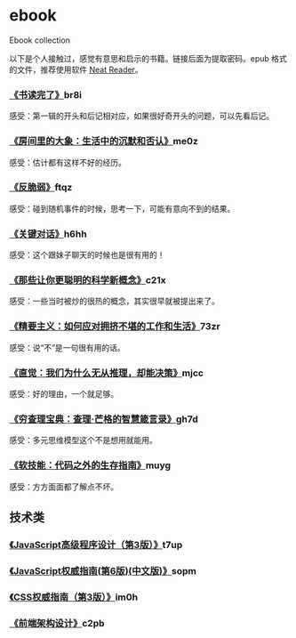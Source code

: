 # ebook
Ebook collection

以下是个人接触过，感觉有意思和启示的书籍。链接后面为提取密码。epub 格式的文件，推荐使用软件 [Neat Reader](https://www.neat-reader.cn/)。

### [《书读完了》](https://pan.baidu.com/s/17HszppCH5RA8XT201PFqlg)br8i
感受：第一辑的开头和后记相对应，如果很好奇开头的问题，可以先看后记。

### [《房间里的大象：生活中的沉默和否认》](https://pan.baidu.com/s/1oIdBH1ciWoHqeUl1qLtVeA)me0z
感受：估计都有这样不好的经历。

### [《反脆弱》](https://pan.baidu.com/s/1p7cfRyHuW6-KqIYiq49QVA)ftqz
感受：碰到随机事件的时候，思考一下，可能有意向不到的结果。

### [《关键对话》](https://pan.baidu.com/s/1KHMhHY9rMkv7bvg-P4goIA)h6hh
感受：这个跟妹子聊天的时候也是很有用的！

### [《那些让你更聪明的科学新概念》](https://pan.baidu.com/s/1rSldmVY8-si3qcC5eW4YnQ)c21x
感受：一些当时被炒的很热的概念，其实很早就被提出来了。

### [《精要主义：如何应对拥挤不堪的工作和生活》](https://pan.baidu.com/s/1KzL-dyLp-4LseQPgeWTb0Q)73zr
感受：说“不”是一句很有用的话。

### [《直觉：我们为什么无从推理，却能决策》](https://pan.baidu.com/s/160AjnmuPmbPgzUZbsy_idw)mjcc
感受：好的理由，一个就足够。

### [《穷查理宝典：查理·芒格的智慧箴言录》](https://pan.baidu.com/s/1mO8i5b73R-CZdC6gPbuo0Q)gh7d
感受：多元思维模型这个不是想用就能用。

### [《软技能：代码之外的生存指南》](https://pan.baidu.com/s/1Gf6GKoYovhhc49gSMeTT6w)muyg
感受：方方面面都了解点不坏。

## 技术类
### [《JavaScript高级程序设计（第3版）》](https://pan.baidu.com/s/1cOim1y2IePyW5YlGqNOfVw)t7up

### [《JavaScript权威指南(第6版)(中文版)》](https://pan.baidu.com/s/1J7_BQfrMIyKESVq0q73e-w)sopm

### [《CSS权威指南（第3版）》](https://pan.baidu.com/s/1w4IU8a9pfFAwwrLPjMbLGA)im0h

### [《前端架构设计》](https://pan.baidu.com/s/1mf5g2q_ScUotsEl3dDzuhg)c2pb